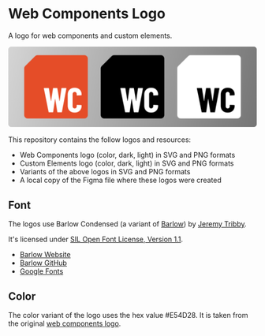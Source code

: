 # Web Components Logo

A logo for web components and custom elements.

![Three web component logos in color, dark, and light themes.](./assets/banner.png)

This repository contains the follow logos and resources:

- Web Components logo (color, dark, light) in SVG and PNG formats
- Custom Elements logo (color, dark, light) in SVG and PNG formats
- Variants of the above logos in SVG and PNG formats
- A local copy of the Figma file where these logos were created

## Font

The logos use Barlow Condensed (a variant of [Barlow](https://tribby.com/fonts/barlow/)) by [Jeremy Tribby](https://tribby.com/).

It's licensed under [SIL Open Font License, Version 1.1](https://openfontlicense.org/open-font-license-official-text/).


- [Barlow Website](https://tribby.com/fonts/barlow/)
- [Barlow GitHub](https://github.com/jpt/barlow)
- [Google Fonts](https://fonts.google.com/specimen/Barlow+Condensed)

## Color

The color variant of the logo uses the hex value #E54D28. It is taken from the original [web components logo](https://webcomponents.github.io/assets/).
